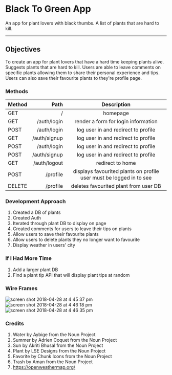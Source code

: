 Black To Green App
===================


An app for plant lovers with black thumbs. A list of plants that are hard to kill.

----------


Objectives
-------------

To create an app for plant lovers that have a hard time keeping plants alive. Suggests plants that are hard to kill. Users are able to leave comments on specific plants allowing them to share their personal experience and tips. Users can also save their favourite plants to they're profile page.


### Methods

| Method     | Path | Description   |
| :------- | ----: | :---: |
| GET | / |  homepage    |
| GET | /auth/login |  render a form for login information    |
| POST    | /auth/login   |    log user in and redirect to profile  |
| GET | /auth/signup |  log user in and redirect to profile    |
| POST    | /auth/login   |    log user in and redirect to profile  |
| POST | /auth/signup |  log user in and redirect to profile    |
| GET    | /auth/logout   |    redirect to home  |
| POST    | /profile   |  displays favourited plants on profile user must be logged in to see   |
| DELETE     | /profile    |  deletes favourited plant from user DB  |


### Development Approach

1. Created a DB of plants
2. Created Auth
3. Iterated through plant DB to display on page
4. Created comments for users to leave their tips on plants
5. Allow users to save their favourite plants
6. Allow users to delete plants they no longer want to favourite
7. Display weather in users' city




### If I Had More Time

1. Add a larger plant DB
2. Find a plant tip API that will display plant tips at random


### Wire Frames

![screen shot 2018-04-28 at 4 45 37 pm](https://user-images.githubusercontent.com/34222706/39401817-e41ea77c-4b03-11e8-93e0-a162cec30d59.png)
![screen shot 2018-04-28 at 4 46 18 pm](https://user-images.githubusercontent.com/34222706/39401818-e43e8308-4b03-11e8-8271-21e80ced6a64.png)
![screen shot 2018-04-28 at 4 46 35 pm](https://user-images.githubusercontent.com/34222706/39401819-e453ceca-4b03-11e8-8a62-f6f81ab438ee.png)


### Credits

1.    Water by Aybige from the Noun Project
2.  Summer by Adrien Coquet from the Noun Project
3. Sun by Akriti Bhusal from the Noun Project
4. Plant by LSE Designs from the Noun Project
5. Favorite by Chunk Icons from the Noun Project
6. Trash by Aman from the Noun Project
7. https://openweathermap.org/